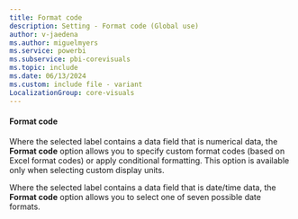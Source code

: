 ```yaml
---
title: Format code
description: Setting - Format code (Global use)
author: v-jaedena
ms.author: miguelmyers
ms.service: powerbi
ms.subservice: pbi-corevisuals
ms.topic: include
ms.date: 06/13/2024
ms.custom: include file - variant
LocalizationGroup: core-visuals
---
```

#### Format code

Where the selected label contains a data field that is numerical data, the **Format code** option allows you to specify custom format codes (based on Excel format codes) or apply conditional formatting. This option is available only when selecting custom display units.  

Where the selected label contains a data field that is date/time data, the **Format code** option allows you to select one of seven possible date formats.
